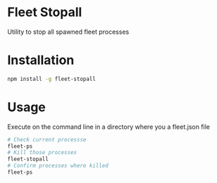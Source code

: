 # Fleet Stopall
Utility to stop all spawned fleet processes

# Installation
```bash
npm install -g fleet-stopall
```

# Usage
Execute on the command line in a directory where you a fleet.json file
```bash
# Check current processse
fleet-ps
# Kill those processes
fleet-stopall
# Confirm processes where killed
fleet-ps
```
